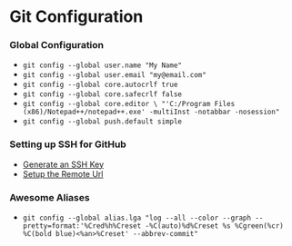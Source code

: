 # Git Configuration

### Global Configuration
- `git config --global user.name "My Name"`
- `git config --global user.email "my@email.com"`
- `git config --global core.autocrlf true`
- `git config --global core.safecrlf false`
- `git config --global core.editor \ "'C:/Program Files (x86)/Notepad++/notepad++.exe' -multiInst -notabbar -nosession"`
- `git config --global push.default simple`

### Setting up SSH for GitHub
- [Generate an SSH Key](https://help.github.com/articles/generating-ssh-keys/)
- [Setup the Remote Url](https://help.github.com/articles/changing-a-remote-s-url/)

### Awesome Aliases
- `git config --global alias.lga "log --all --color --graph --pretty=format:'%Cred%h%Creset -%C(auto)%d%Creset %s %Cgreen(%cr) %C(bold blue)<%an>%Creset' --abbrev-commit"`

